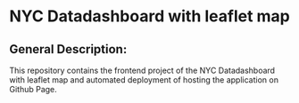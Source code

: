 # NYC Datadashboard with leaflet map

## General Description:

This repository contains the frontend project of the NYC Datadashboard with leaflet map and automated deployment of hosting the application on Github Page.
